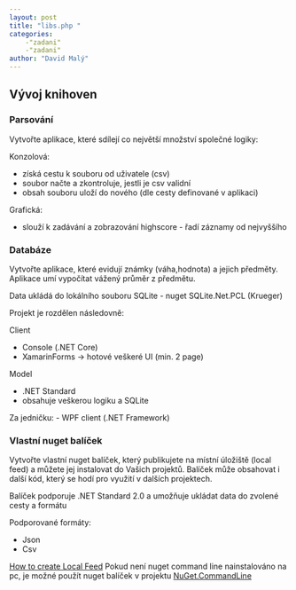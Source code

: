 ```yaml
---
layout: post
title: "libs.php "
categories:
    -"zadani"
    -"zadani"
author: "David Malý"
--- 
```



## Vývoj knihoven

### Parsování


Vytvořte aplikace, které sdílejí co největší množství společné logiky:



Konzolová:


- získá cestu k souboru od uživatele (csv)
- soubor načte a zkontroluje, jestli je csv validní
- obsah souboru uloží do nového (dle cesty definované v aplikaci)



Grafická:


- slouží k zadávání a zobrazování highscore - řadí záznamy od nejvyššího


### Databáze


Vytvořte aplikace, které evidují známky (váha,hodnota) a jejich předměty. Aplikace umí vypočítat vážený průměr z předmětu.



Data ukládá do lokálního souboru SQLite - nuget SQLite.Net.PCL (Krueger)



Projekt je rozdělen následovně:



Client


- Console (.NET Core)
- XamarinForms -> hotové veškeré UI (min. 2 page)



Model


- .NET Standard
- obsahuje veškerou logiku a SQLite



Za jedničku: - WPF client (.NET Framework)


### Vlastní nuget balíček


Vytvořte vlastní nuget balíček, který publikujete na místní úložiště (local feed) a můžete jej instalovat do Vašich projektů. Balíček může obsahovat i další kód, který se hodí pro využití v dalších projektech.<br>



Balíček podporuje .NET Standard 2.0 a umožňuje ukládat data do zvolené cesty a formátu<br>



Podporované formáty:<br>


- Json
- Csv

[How to create Local Feed](https://docs.microsoft.com/en-us/nuget/hosting-packages/local-feeds)
Pokud není nuget command line nainstalováno na pc, je možné použít nuget balíček v projektu [NuGet.CommandLine](https://www.nuget.org/packages/NuGet.CommandLine/)